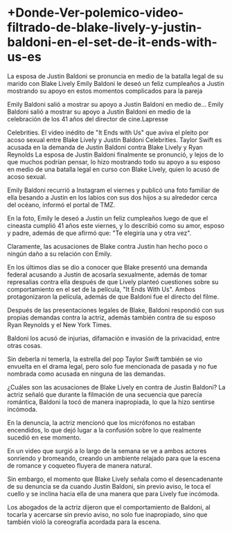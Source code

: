 # +Donde-Ver-polemico-video-filtrado-de-blake-lively-y-justin-baldoni-en-el-set-de-it-ends-with-us-es

La esposa de Justin Baldoni se pronuncia en medio de la batalla legal de su marido con Blake Lively
Emily Baldoni le deseó un feliz cumpleaños a Justin mostrando su apoyo en estos momentos complicados para la pareja

Emily Baldoni salió a mostrar su apoyo a Justin Baldoni en medio de...
Emily Baldoni salió a mostrar su apoyo a Justin Baldoni en medio de la celebración de los 41 años del director de cine.Lapresse

Celebrities. El video inédito de "It Ends with Us" que aviva el pleito por acoso sexual entre Blake Lively y Justin Baldoni
Celebrities. Taylor Swift es acusada en la demanda de Justin Baldoni contra Blake Lively y Ryan Reynolds
La esposa de Justin Baldoni finalmente se pronunció, y lejos de lo que muchos podrían pensar, lo hizo mostrando todo su apoyo a su esposo en medio de una batalla legal en curso con Blake Lively, quien lo acusó de acoso sexual.

Emily Baldoni recurrió a Instagram el viernes y publicó una foto familiar de ella besando a Justin en los labios con sus dos hijos a su alrededor cerca del océano, informó el portal de TMZ.

En la foto, Emily le deseó a Justin un feliz cumpleaños luego de que el cineasta cumplió 41 años este viernes, y lo describió como su amor, esposo y padre, además de que afirmó que: "Te elegiría una y otra vez".


Claramente, las acusaciones de Blake contra Justin han hecho poco o ningún daño a su relación con Emily.

En los últimos días se dio a conocer que Blake presentó una demanda federal acusando a Justin de acosarla sexualmente, además de tomar represalias contra ella después de que Lively planteó cuestiones sobre su comportamiento en el set de la película, "It Ends With Us". Ambos protagonizaron la película, además de que Baldoni fue el directo del filme.

Después de las presentaciones legales de Blake, Baldoni respondió con sus propias demandas contra la actriz, además también contra de su esposo Ryan Reynolds y el New York Times.

Baldoni los acusó de injurias, difamación e invasión de la privacidad, entre otras cosas.

Sin deberla ni temerla, la estrella del pop Taylor Swift también se vio envuelta en el drama legal, pero solo fue mencionada de pasada y no fue nombrada como acusada en ninguna de las demandas.

¿Cuáles son las acusaciones de Blake Lively en contra de Justin Baldoni?
La actriz señaló que durante la filmación de una secuencia que parecía romántica, Baldoni la tocó de manera inapropiada, lo que la hizo sentirse incómoda.

En la denuncia, la actriz mencionó que los micrófonos no estaban encendidos, lo que dejó lugar a la confusión sobre lo que realmente sucedió en ese momento.

En un video que surgió a lo largo de la semana se ve a ambos actores sonriendo y bromeando, creando un ambiente relajado para que la escena de romance y coqueteo fluyera de manera natural.

Sin embargo, el momento que Blake Lively señala como el desencadenante de su denuncia se da cuando Justin Baldoni, sin previo aviso, le toca el cuello y se inclina hacia ella de una manera que para Lively fue incómoda.

Los abogados de la actriz dijeron que el comportamiento de Baldoni, al tocarla y acercarse sin previo aviso, no solo fue inapropiado, sino que también violó la coreografía acordada para la escena.
